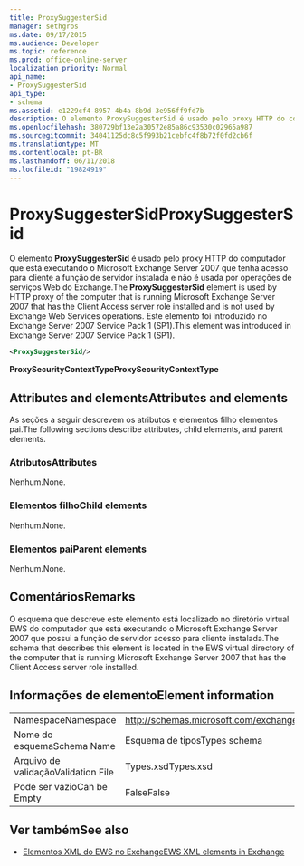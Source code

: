 ```yaml
---
title: ProxySuggesterSid
manager: sethgros
ms.date: 09/17/2015
ms.audience: Developer
ms.topic: reference
ms.prod: office-online-server
localization_priority: Normal
api_name:
- ProxySuggesterSid
api_type:
- schema
ms.assetid: e1229cf4-8957-4b4a-8b9d-3e956ff9fd7b
description: O elemento ProxySuggesterSid é usado pelo proxy HTTP do computador que está executando o Microsoft Exchange Server 2007 que tenha acesso para cliente a função de servidor instalada e não é usada por operações de serviços Web do Exchange. Este elemento foi introduzido no Exchange Server 2007 Service Pack 1 (SP1).
ms.openlocfilehash: 380729bf13e2a30572e85a86c93530c02965a987
ms.sourcegitcommit: 34041125dc8c5f993b21cebfc4f8b72f0fd2cb6f
ms.translationtype: MT
ms.contentlocale: pt-BR
ms.lasthandoff: 06/11/2018
ms.locfileid: "19824919"
---
```

# <a name="proxysuggestersid"></a><span data-ttu-id="16f57-104">ProxySuggesterSid</span><span class="sxs-lookup"><span data-stu-id="16f57-104">ProxySuggesterSid</span></span>

<span data-ttu-id="16f57-105">O elemento **ProxySuggesterSid** é usado pelo proxy HTTP do computador que está executando o Microsoft Exchange Server 2007 que tenha acesso para cliente a função de servidor instalada e não é usada por operações de serviços Web do Exchange.</span><span class="sxs-lookup"><span data-stu-id="16f57-105">The **ProxySuggesterSid** element is used by HTTP proxy of the computer that is running Microsoft Exchange Server 2007 that has the Client Access server role installed and is not used by Exchange Web Services operations.</span></span> <span data-ttu-id="16f57-106">Este elemento foi introduzido no Exchange Server 2007 Service Pack 1 (SP1).</span><span class="sxs-lookup"><span data-stu-id="16f57-106">This element was introduced in Exchange Server 2007 Service Pack 1 (SP1).</span></span> 
  
```xml
<ProxySuggesterSid/>
```

 <span data-ttu-id="16f57-107">**ProxySecurityContextType**</span><span class="sxs-lookup"><span data-stu-id="16f57-107">**ProxySecurityContextType**</span></span>
## <a name="attributes-and-elements"></a><span data-ttu-id="16f57-108">Attributes and elements</span><span class="sxs-lookup"><span data-stu-id="16f57-108">Attributes and elements</span></span>

<span data-ttu-id="16f57-109">As seções a seguir descrevem os atributos e elementos filho elementos pai.</span><span class="sxs-lookup"><span data-stu-id="16f57-109">The following sections describe attributes, child elements, and parent elements.</span></span>
  
### <a name="attributes"></a><span data-ttu-id="16f57-110">Atributos</span><span class="sxs-lookup"><span data-stu-id="16f57-110">Attributes</span></span>

<span data-ttu-id="16f57-111">Nenhum.</span><span class="sxs-lookup"><span data-stu-id="16f57-111">None.</span></span>
  
### <a name="child-elements"></a><span data-ttu-id="16f57-112">Elementos filho</span><span class="sxs-lookup"><span data-stu-id="16f57-112">Child elements</span></span>

<span data-ttu-id="16f57-113">Nenhum.</span><span class="sxs-lookup"><span data-stu-id="16f57-113">None.</span></span>
  
### <a name="parent-elements"></a><span data-ttu-id="16f57-114">Elementos pai</span><span class="sxs-lookup"><span data-stu-id="16f57-114">Parent elements</span></span>

<span data-ttu-id="16f57-115">Nenhum.</span><span class="sxs-lookup"><span data-stu-id="16f57-115">None.</span></span>
  
## <a name="remarks"></a><span data-ttu-id="16f57-116">Comentários</span><span class="sxs-lookup"><span data-stu-id="16f57-116">Remarks</span></span>

<span data-ttu-id="16f57-117">O esquema que descreve este elemento está localizado no diretório virtual EWS do computador que está executando o Microsoft Exchange Server 2007 que possui a função de servidor acesso para cliente instalada.</span><span class="sxs-lookup"><span data-stu-id="16f57-117">The schema that describes this element is located in the EWS virtual directory of the computer that is running Microsoft Exchange Server 2007 that has the Client Access server role installed.</span></span>
  
## <a name="element-information"></a><span data-ttu-id="16f57-118">Informações de elemento</span><span class="sxs-lookup"><span data-stu-id="16f57-118">Element information</span></span>

|||
|:-----|:-----|
|<span data-ttu-id="16f57-119">Namespace</span><span class="sxs-lookup"><span data-stu-id="16f57-119">Namespace</span></span>  <br/> |http://schemas.microsoft.com/exchange/services/2006/types  <br/> |
|<span data-ttu-id="16f57-120">Nome do esquema</span><span class="sxs-lookup"><span data-stu-id="16f57-120">Schema Name</span></span>  <br/> |<span data-ttu-id="16f57-121">Esquema de tipos</span><span class="sxs-lookup"><span data-stu-id="16f57-121">Types schema</span></span>  <br/> |
|<span data-ttu-id="16f57-122">Arquivo de validação</span><span class="sxs-lookup"><span data-stu-id="16f57-122">Validation File</span></span>  <br/> |<span data-ttu-id="16f57-123">Types.xsd</span><span class="sxs-lookup"><span data-stu-id="16f57-123">Types.xsd</span></span>  <br/> |
|<span data-ttu-id="16f57-124">Pode ser vazio</span><span class="sxs-lookup"><span data-stu-id="16f57-124">Can be Empty</span></span>  <br/> |<span data-ttu-id="16f57-125">False</span><span class="sxs-lookup"><span data-stu-id="16f57-125">False</span></span>  <br/> |
   
## <a name="see-also"></a><span data-ttu-id="16f57-126">Ver também</span><span class="sxs-lookup"><span data-stu-id="16f57-126">See also</span></span>



- [<span data-ttu-id="16f57-127">Elementos XML do EWS no Exchange</span><span class="sxs-lookup"><span data-stu-id="16f57-127">EWS XML elements in Exchange</span></span>](ews-xml-elements-in-exchange.md)

